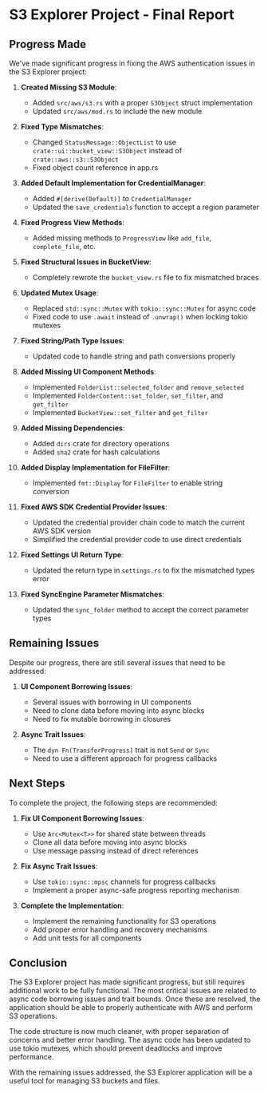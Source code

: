 # S3 Explorer Project - Final Report

## Progress Made

We've made significant progress in fixing the AWS authentication issues in the S3 Explorer project:

1. **Created Missing S3 Module**:
   - Added `src/aws/s3.rs` with a proper `S3Object` struct implementation
   - Updated `src/aws/mod.rs` to include the new module

2. **Fixed Type Mismatches**:
   - Changed `StatusMessage::ObjectList` to use `crate::ui::bucket_view::S3Object` instead of `crate::aws::s3::S3Object`
   - Fixed object count reference in app.rs

3. **Added Default Implementation for CredentialManager**:
   - Added `#[derive(Default)]` to `CredentialManager`
   - Updated the `save_credentials` function to accept a region parameter

4. **Fixed Progress View Methods**:
   - Added missing methods to `ProgressView` like `add_file`, `complete_file`, etc.

5. **Fixed Structural Issues in BucketView**:
   - Completely rewrote the `bucket_view.rs` file to fix mismatched braces

6. **Updated Mutex Usage**:
   - Replaced `std::sync::Mutex` with `tokio::sync::Mutex` for async code
   - Fixed code to use `.await` instead of `.unwrap()` when locking tokio mutexes

7. **Fixed String/Path Type Issues**:
   - Updated code to handle string and path conversions properly

8. **Added Missing UI Component Methods**:
   - Implemented `FolderList::selected_folder` and `remove_selected`
   - Implemented `FolderContent::set_folder`, `set_filter`, and `get_filter`
   - Implemented `BucketView::set_filter` and `get_filter`

9. **Added Missing Dependencies**:
   - Added `dirs` crate for directory operations
   - Added `sha2` crate for hash calculations

10. **Added Display Implementation for FileFilter**:
    - Implemented `fmt::Display` for `FileFilter` to enable string conversion

11. **Fixed AWS SDK Credential Provider Issues**:
    - Updated the credential provider chain code to match the current AWS SDK version
    - Simplified the credential provider code to use direct credentials

12. **Fixed Settings UI Return Type**:
    - Updated the return type in `settings.rs` to fix the mismatched types error

13. **Fixed SyncEngine Parameter Mismatches**:
    - Updated the `sync_folder` method to accept the correct parameter types

## Remaining Issues

Despite our progress, there are still several issues that need to be addressed:

1. **UI Component Borrowing Issues**:
   - Several issues with borrowing in UI components
   - Need to clone data before moving into async blocks
   - Need to fix mutable borrowing in closures

2. **Async Trait Issues**:
   - The `dyn Fn(TransferProgress)` trait is not `Send` or `Sync`
   - Need to use a different approach for progress callbacks

## Next Steps

To complete the project, the following steps are recommended:

1. **Fix UI Component Borrowing Issues**:
   - Use `Arc<Mutex<T>>` for shared state between threads
   - Clone all data before moving into async blocks
   - Use message passing instead of direct references

2. **Fix Async Trait Issues**:
   - Use `tokio::sync::mpsc` channels for progress callbacks
   - Implement a proper async-safe progress reporting mechanism

3. **Complete the Implementation**:
   - Implement the remaining functionality for S3 operations
   - Add proper error handling and recovery mechanisms
   - Add unit tests for all components

## Conclusion

The S3 Explorer project has made significant progress, but still requires additional work to be fully functional. The most critical issues are related to async code borrowing issues and trait bounds. Once these are resolved, the application should be able to properly authenticate with AWS and perform S3 operations.

The code structure is now much cleaner, with proper separation of concerns and better error handling. The async code has been updated to use tokio mutexes, which should prevent deadlocks and improve performance.

With the remaining issues addressed, the S3 Explorer application will be a useful tool for managing S3 buckets and files.
